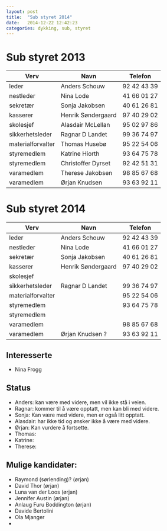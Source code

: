 ```yaml
---
layout: post
title:  "Sub styret 2014"
date:   2014-12-22 12:42:23
categories: dykking, sub, styret
---
```

# Sub styret 2013
|Verv                 | Navn             | Telefon   |
|---------------------|------------------|-----------|
| leder	              |Anders Schouw	   |92 42 43 39|
| nestleder	          |Nina Lode	       |41 66 01 27|
| sekretær	          |Sonja Jakobsen	   |40 61 26 81|
| kasserer	          |Henrik Søndergaard|97 40 29 02|
| skolesjef	          |Alasdair McLellan |95 02 97 86|
| sikkerhetsleder	    |Ragnar D Landet	 |99 36 74 97|
| materialforvalter   |Thomas Husebø	   |95 22 54 06|
| styremedlem	        |Katrine Hiorth	   |93 64 75 78|
| styremedlem	        |Christoffer Dyrset|92 42 51 31|
| varamedlem	        |Therese Jakobsen	 |98 85 67 68|
| varamedlem	        |Ørjan Knudsen	   |93 63 92 11|

# Sub styret 2014
|Verv                 | Navn             | Telefon   |
|---------------------|------------------|-----------|
| leder	              |Anders Schouw	   |92 42 43 39|
| nestleder	          |Nina Lode	       |41 66 01 27|
| sekretær	          |Sonja Jakobsen	   |40 61 26 81|
| kasserer	          |Henrik Søndergaard|97 40 29 02|
| skolesjef	          |                  |           |
| sikkerhetsleder	    |Ragnar D Landet	 |99 36 74 97|
| materialforvalter   |                  |95 22 54 06|
| styremedlem	        |             	   |93 64 75 78|
| styremedlem	        |                  |           |
| varamedlem	        |                  |98 85 67 68|
| varamedlem	        |Ørjan Knudsen ?   |93 63 92 11|

## Interesserte
  * Nina Frogg

## Status
  * Anders: kan være med videre, men vil ikke stå i veien.
  * Ragnar: kommer til å være opptatt, men kan bli med videre.
  * Sonja: Kan være med videre, men er også litt opptatt.
  * Alasdair: har ikke tid og ønsker ikke å være med videre.
  * Ørjan: Kan vurdere å fortsette.
  * Thomas:
  * Katrine:
  * Therese:

## Mulige kandidater:
  * Raymond (sørlending)? (ørjan)
  * David Thor (ørjan)
  * Luna van der Loos (ørjan)
  * Jennifer Austin (ørjan)
  * Anlaug Furu Boddington (ørjan)
  * Davide Bertolini
  * Ola Mjanger
  *
